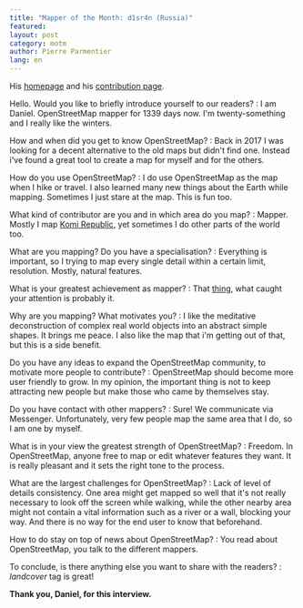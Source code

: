 ```yaml
---
title: "Mapper of the Month: d1sr4n (Russia)"
featured:
layout: post
category: motm
author: Pierre Parmentier
lang: en
---
```


His [homepage](https://www.openstreetmap.org/user/d1sr4n) and his [contribution page](https://hdyc.neis-one.org/?d1sr4n).

Hello. Would you like to briefly introduce yourself to our readers?
: I am Daniel. OpenStreetMap mapper for 1339 days now. I'm twenty-something and I really like the winters.

How and when did you get to know OpenStreetMap?
: Back in 2017 I was looking for a decent alternative to the old maps but didn't find one. Instead i've found a great tool to create a map for myself and for the others.

How do you use OpenStreetMap?
: I do use OpenStreetMap as the map when I hike or travel. I also learned many new things about the Earth while mapping. Sometimes I just stare at the map. This is fun too.

What kind of contributor are you and in which area do you map?
: Mapper. Mostly I map [Komi Republic](https://en.wikipedia.org/wiki/Komi_Republic), yet sometimes I do other parts of the world too.

What are you mapping? Do you have a specialisation?
: Everything is important, so I trying to map every single detail within a certain limit, resolution. Mostly, natural features.

What is your greatest achievement as mapper?
: That [thing](https://hdyc.neis-one.org/?d1sr4n), what caught your attention is probably it.

Why are you mapping? What motivates you?
: I like the meditative deconstruction of complex real world objects into an abstract simple shapes. It brings me peace. I also like the map that i'm getting out of that, but this is a side benefit.

Do you have any ideas to expand the OpenStreetMap community, to motivate more people to contribute?
: OpenStreetMap should become more user friendly to grow. In my opinion, the important thing is not to keep attracting new people but make those who came by themselves stay.

Do you have contact with other mappers?
: Sure! We communicate via Messenger. Unfortunately, very few people map the same area that I do, so I am one by myself.

What is in your view the greatest strength of OpenStreetMap?
: Freedom. In OpenStreetMap, anyone free to map or edit whatever features they want. It is really pleasant and it sets the right tone to the process.

What are the largest challenges for OpenStreetMap?
: Lack of level of details consistency. One area might get mapped so well that it's not really necessary to look off the screen while walking, while the other nearby area might not contain a vital information such as a river or a wall, blocking your way. And there is no way for the end user to know that beforehand.

How to do stay on top of news about OpenStreetMap?
: You read about OpenStreetMap, you talk to the different mappers.

To conclude, is there anything else you want to share with the readers?
: _landcover_ tag is great!

**Thank you, Daniel, for this interview.**
